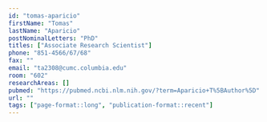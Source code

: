 ```yaml
---
id: "tomas-aparicio"
firstName: "Tomas"
lastName: "Aparicio"
postNominalLetters: "PhD"
titles: ["Associate Research Scientist"]
phone: "851-4566/67/68"
fax: ""
email: "ta2308@cumc.columbia.edu"
room: "602"
researchAreas: []
pubmed: "https://pubmed.ncbi.nlm.nih.gov/?term=Aparicio+T%5BAuthor%5D"
url: ""
tags: ["page-format::long", "publication-format::recent"]
---
```

